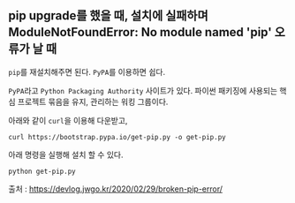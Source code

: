 ## pip upgrade를 했을 때, 설치에 실패하며 ModuleNotFoundError: No module named 'pip' 오류가 날 때
`pip`를 재설치해주면 된다. `PyPA`를 이용하면 쉽다.

`PyPA`라고 `Python Packaging Authority` 사이트가 있다. 파이썬 패키징에 사용되는 핵심 프로젝트 묶음을 유지, 관리하는 워킹 그룹이다.

아래와 같이 `curl`을 이용해 다운받고,

`curl https://bootstrap.pypa.io/get-pip.py -o get-pip.py`

아래 명령을 실행해 설치 할 수 있다.

`python get-pip.py`

출처 : https://devlog.jwgo.kr/2020/02/29/broken-pip-error/
